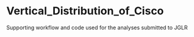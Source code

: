 # Vertical_Distribution_of_Cisco
Supporting workflow and code used for the analyses submitted to JGLR
